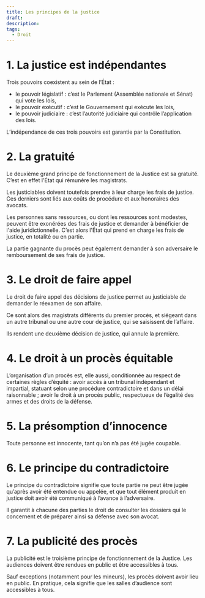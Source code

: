 ```yaml
---
title: Les principes de la justice
draft: 
description: 
tags:
  - Droit
---
```

# 1. La justice est indépendantes
Trois pouvoirs coexistent au sein de l’État :
- le pouvoir législatif : c’est le Parlement (Assemblée nationale et Sénat) qui vote les lois,
- le pouvoir exécutif : c’est le Gouvernement qui exécute les lois,
- le pouvoir judiciaire : c’est l’autorité judiciaire qui contrôle l’application des lois.

L’indépendance de ces trois pouvoirs est garantie par la Constitution.

# 2. La gratuité
Le deuxième grand principe de fonctionnement de la Justice est sa gratuité. C’est en effet l'État qui rémunère les magistrats.

Les justiciables doivent toutefois prendre à leur charge les frais de justice. Ces derniers sont liés aux coûts de procédure et aux honoraires des avocats.

Les personnes sans ressources, ou dont les ressources sont modestes, peuvent être exonérées des frais de justice et demander à bénéficier de l'aide juridictionnelle. C’est alors l'État qui prend en charge les frais de justice, en totalité ou en partie.

La partie gagnante du procès peut également demander à son adversaire le remboursement de ses frais de justice.

# 3. Le droit de faire appel
Le droit de faire appel des décisions de justice permet au justiciable de demander le réexamen de son affaire. 

Ce sont alors des magistrats différents du premier procès, et siégeant dans un autre tribunal ou une autre cour de justice, qui se saisissent de l’affaire. 

Ils rendent une deuxième décision de justice, qui annule la première.

# 4. Le droit à un procès équitable
L’organisation d’un procès est, elle aussi, conditionnée au respect de certaines règles d’équité : avoir accès à un tribunal indépendant et impartial, statuant selon une procédure contradictoire et dans un délai raisonnable ; avoir le droit à un procès public, respectueux de l’égalité des armes et des droits de la défense.

# 5. La présomption d’innocence
Toute personne est innocente, tant qu’on n’a pas été jugée coupable.

# 6. Le principe du contradictoire
Le principe du contradictoire signifie que toute partie ne peut être jugée qu’après avoir été entendue ou appelée, et que tout élément produit en justice doit avoir été communiqué à l’avance à l’adversaire.

Il garantit à chacune des parties le droit de consulter les dossiers qui le concernent et de préparer ainsi sa défense avec son avocat.

# 7. La publicité des procès
La publicité est le troisième principe de fonctionnement de la Justice. Les audiences doivent être rendues en public et être accessibles à tous.

Sauf exceptions (notamment pour les mineurs), les procès doivent avoir lieu en public. En pratique, cela signifie que les salles d’audience sont accessibles à tous. 